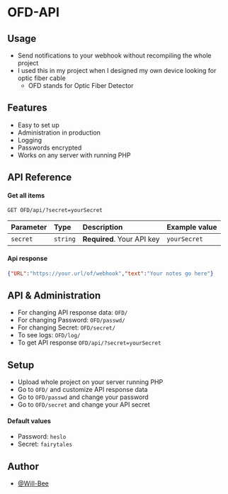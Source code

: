 # OFD-API

## Usage
- Send notifications to your webhook without recompiling the whole project
- I used this in my project when I designed my own device looking for optic fiber cable
    - OFD stands for Optic Fiber Detector


## Features

- Easy to set up
- Administration in production
- Logging
- Passwords encrypted
- Works on any server with running PHP


## API Reference

#### Get all items

```http
GET OFD/api/?secret=yourSecret
```

| Parameter | Type     | Description                | Example value |
| :-------- | :------- | :------------------------- |:--------------|
| `secret`  | `string` | **Required**. Your API key | `yourSecret`  |


#### Api response

```json
{"URL":"https://your.url/of/webhook","text":"Your notes go here"}
```


## API & Administration

- For changing API response data: `OFD/`
- For changing Password: `OFD/passwd/`
- For changing Secret: `OFD/secret/`
- To see logs: `OFD/log/`
- To get API response `OFD/api/?secret=yourSecret`
## Setup

- Upload whole project on your server running PHP
- Go to `OFD/` and customize API response data
- Go to `OFD/passwd` and change your password
- Go to `OFD/secret` and change your API secret

#### Default values
- Password: `heslo`
- Secret: `fairytales`
## Author

- [@Will-Bee](https://github.com/Will-Bee)

